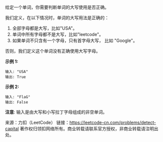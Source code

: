 给定一个单词，你需要判断单词的大写使用是否正确。

我们定义，在以下情况时，单词的大写用法是正确的：

1. 全部字母都是大写，比如"USA"。
2. 单词中所有字母都不是大写，比如"leetcode"。
3. 如果单词不只含有一个字母，只有首字母大写， 比如 "Google"。

否则，我们定义这个单词没有正确使用大写字母。

**示例 1:**
```
输入: "USA"
输出: True
```
**示例 2:**
```
输入: "FlaG"
输出: False
```
**注意**: 输入是由大写和小写拉丁字母组成的非空单词。

来源：力扣（LeetCode）
链接：https://leetcode-cn.com/problems/detect-capital
著作权归领扣网络所有。商业转载请联系官方授权，非商业转载请注明出处。
